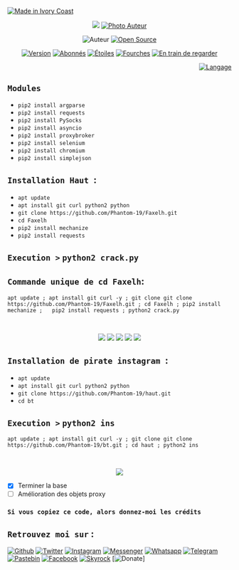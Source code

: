 <p align="left">
<a href="#"><img title="Made in Ivory Coast" src="https://img.shields.io/badge/MADE%20IN-IVORY COAST-green?colorA=%23ff0000&colorB=%23017e40&style=for-the-badge"></a>
</p>
<p align="center">
<a href="#"><img src="https://raw.githubusercontent.com/Phantom-19/Faxelh/master/Python_certificate.jpg"/></a>
<a href="#"><img title="Photo Auteur" src="https://raw.githubusercontent.com/phantom-19/bash/master/Faxel.jpg?style=flat-square"></a>
</p>
<p align="center"
<a href="https://github.com/Phantom-19"><img title="Auteur" src="https://img.shields.io/badge/Auteur-Faxel-red.svg?style=for-the-badge&logo=github"></a>
<a href="#"><img title="Open Source" src="https://img.shields.io/badge/Open%20Source-%E2%9D%A4-green?style=for-the-badge"></a>
</p>
<p align="center">
<a href="#"><img title="Version" src="https://img.shields.io/badge/Version-4.0-green.svg?style=flat-square"></a>
<a href="https://github.com/Phantom-19/followers"><img title="Abonnés" src="https://img.shields.io/github/followers/Phantom-19?color=blue&style=flat-square"></a>
<a href="https://github.com/Phantom-19/link/stargazers/"><img title="Étoiles" src="https://img.shields.io/github/stars/Phantom-19/link??color=red&style=flat-square"></a>
<a href="https://github.com/Phantom-19/link/network/members"><img title="Fourches" src="https://img.shields.io/github/forks/Phantom-19/link??color=red&style=flat-square"></a>
<a href="https://github.com/Phantom-19/link/watchers"><img title="En train de regarder" src="https://img.shields.io/github/watchers/Phantom-19/link?label=Watchers&color=blue&style=flat-square"></a>
<p align="right">
<a href="#"><img title="Langage" src="https://forthebadge.com/images/badges/made-with-python.svg"></a>
</p>

## `Modules`

* `pip2 install argparse`
* `pip2 install requests`
* `pip2 install PySocks`
* `pip2 install asyncio`
* `pip2 install proxybroker`
* `pip2 install selenium`
* `pip2 install chromium`
* `pip2 install simplejson`


## `Installation Haut `:

* `apt update`
* `apt install git curl python2 python `
* `git clone https://github.com/Phantom-19/Faxelh.git`
* `cd Faxelh`
* `pip2 install mechanize`
* `pip2 install requests`

## ` Execution > ` `python2 crack.py`

##  `Commande unique de cd Faxelh`:
```
apt update ; apt install git curl -y ; git clone git clone https://github.com/Phantom-19/Faxelh.git ; cd Faxelh ; pip2 install mechanize ;   pip2 install requests ; python2 crack.py
```


<br>
<p align="center">
<img src="https://raw.githubusercontent.com/Phantom-19/Faxelh/master/JavaScript_certificate.jpg"/>
<img src="https://raw.githubusercontent.com/Phantom-19/Faxelh/master/CSS_certificate.jpg"/>
<img src="https://raw.githubusercontent.com/Phantom-19/Faxelh/master/PHP_certificate.jpg"/>
<img src="https://raw.githubusercontent.com/Phantom-19/Faxelh/master/SQL_certificate.jpg"/>
<img src="https://raw.githubusercontent.com/Phantom-19/Faxelh/master/HTML_certificate.jpg"/>
<br>  

## `Installation de pirate instagram `:

* `apt update`
* `apt install git curl python2 python `
* `git clone https://github.com/Phantom-19/haut.git`
* `cd bt`

## ` Execution > `  `python2 ins`

```
apt update ; apt install git curl -y ; git clone git clone https://github.com/Phantom-19/bt.git ; cd haut ; python2 ins
```

<br>
<p align="center">
<img src="https://raw.githubusercontent.com/Phantom-19/haut/master/instagram.png"/>
<br>

- [x] Terminer la base 
- [ ] Amélioration des objets proxy 

### `Si vous copiez ce code, alors donnez-moi les crédits` 

## `Retrouvez moi sur` :
[![Github](https://img.shields.io/badge/Github-Phantom--19-green?style=for-the-badge&logo=github)](https://github.com/Phantom-19)
[![Twitter](https://img.shields.io/badge/Twitter-blue?style=for-the-badge&logo=Twitter)](https://twitter.com/KouadioAntoin13)
[![Instagram](https://img.shields.io/badge/Instagram-%40faxel.19-red?style=for-the-badge&logo=instagram)](https://www.instagram.com/faxel19)
[![Messenger](https://img.shields.io/badge/Chat-Messenger-blue?style=for-the-badge&logo=messenger)](https://www.messenger.com/t/faxel19)
[![Whatsapp](https://img.shields.io/badge/Whatsapp-%40Faxel-yellow?style=for-the-badge&logo=whatsapp)](https://wa.me/22555709610)
[![Telegram](https://img.shields.io/badge/Telegram-%40Faxelh-blue?style=for-the-badge&logo=telegram)](https://t.me/Faxelh)
[![Pastebin](https://img.shields.io/badge/Pastebin-Faxel-cyan?style=for-the-badge&logo=pastebin)](https://pastebin.com/u/Faxel)
[![Facebook](https://img.shields.io/badge/Facebook-%40Faxel--19-blue?style=for-the-badge&logo=Facebook)](https://www.facebook.com/Faxel19)
[![Skyrock](https://img.shields.io/badge/Skyrock-%40kouadiok-red?style=for-the-badge&logo=skyrock)](https://kouadiok.skyrock.com/profil/)
[![Donate](https://img.shields.io/badge/Donate-PayPal-green.svg?style=flat-square)]
